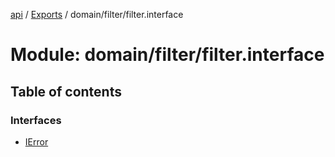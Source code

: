 [api](../README.md) / [Exports](../modules.md) / domain/filter/filter.interface

# Module: domain/filter/filter.interface

## Table of contents

### Interfaces

- [IError](../interfaces/domain_filter_filter_interface.IError.md)

